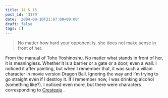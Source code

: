 ```yaml
---
title: 14 & 15
post_id: '3179'
date: '2004-09-10T21:07:00+09:00'
draft: false
tags: []
---
```


> No matter how hard your opponent is, she does not make sense in front of her.

From the manual of Toho Yoshinoshu. No matter what stands in front of her, it is meaningless. Whether it is a barrier or a gate or a door, even a wall. I noticed it after painting, but when I remember that, it was such a villain character in movie version Dragon Ball. Ignoring the way and I'm trying to go straight even if I destroy it. If I remember now, I was drinking alcohol (something like?). I noticed even more, but there were characters corresponding to [Cresteaju](https://ja.wikipedia.org/wiki/Cresteaju) .